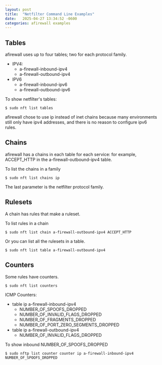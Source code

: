 ```yaml
---
layout: post
title:  "Netfilter Command Line Examples"
date:   2025-04-27 13:34:52 -0600
categories: afirewall examples
---
```

## Tables

afirewall uses up to four tables; two for each protocol family.

  * IPV4:
    * a-firewall-inbound-ipv4
    * a-firewall-outbound-ipv4
  * IPV6
    * a-firewall-inbound-ipv6
    * a-firewall-outbound-ipv6

To show netfilter's tables:

```
$ sudo nft list tables
```

afirewall chose to use ip instead of inet chains because many environments still only have ipv4 addresses, and there is no reason to configure ipv6 rules.

## Chains

afirewall has a chains in each table for each service: for example, ACCEPT_HTTP in the a-firewall-outbound-ipv4 table.

To list the chains in a family

```
$ sudo nft list chains ip
```

The last parameter is the netfilter protocol family.

## Rulesets

A chain has rules that make a ruleset.

To list rules in a chain

```
$ sudo nft list chain a-firewall-outbound-ipv4 ACCEPT_HTTP
```

Or you can list all the rulesets in a table.

```
$ sudo nft list table a-firewall-outbound-ipv4
```

## Counters

Some rules have counters.

```
$ sudo nft list counters
```
ICMP Counters:
  * table ip a-firewall-inbound-ipv4
    * NUMBER_OF_SPOOFS_DROPPED
    * NUMBER_OF_INVALID_FLAGS_DROPPED
    * NUMBER_OF_FRAGMENTS_DROPPED
    * NUMBER_OF_PORT_ZERO_SEGMENTS_DROPPED
  * table ip a-firewall-outbound-ipv4
    * NUMBER_OF_INVALID_FLAGS_DROPPED

To show inbound NUMBER_OF_SPOOFS_DROPPED

```
$ sudo nftp list counter counter ip a-firewall-inbound-ipv4 NUMBER_OF_SPOOFS_DROPPED
```
